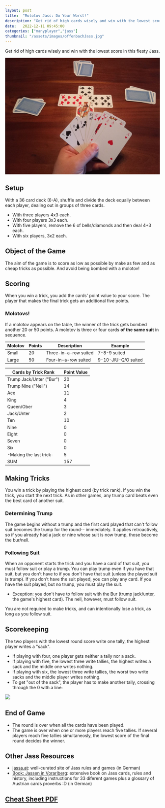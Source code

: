 ```yaml
---
layout: post
title:  "Molotov Jass: Do Your Worst!"
description: "Get rid of high cards wisely and win with the lowest score in this fiesty Jass."
date:   2022-12-11 09:45:00
categories: ["manyplayer","jass"]
thumbnail: "/assets/images/offenbachJass.jpg"
---
```

Get rid of high cards wisely and win with the lowest score in this fiesty Jass.

![](/assets/images/offenbachJass.jpg)

## Setup
With a 36 card deck (6-A), shuffle and divide the deck equally between each player, dealing out in groups of three cards.
- With three players 4x3 each.
- With four players 3x3 each.
- With five players, remove the 6 of bells/diamonds and then deal 4+3 each.
- With six players, 3x2 each.

## Object of the Game
The aim of the game is to score as low as possible by make as few and as cheap tricks as possible. And avoid being bombed with a molotov!

## Scoring
When you win a trick, you add the cards' point value to your score. The player that makes the final trick gets an additional five points.

### Molotovs!
If a molotov appears on the table, the winner of the trick gets bombed another 20 or 50 points. A molotov is three or four cards __of the same suit__ in sequence.

| Molotov | Points | Description                     | Example               |
| ------- | ------ | ------------------------------- | --------------------- |
| Small   | 20     | Three-in-a-row suited | 7-8-9 suited |
| Large   | 50     | Four-in-a-row suited  | 9-10-J/U-Q/O suited        |

| Cards by Trick Rank      | Point Value |
| ------------------------ | ----------- |
| Trump Jack/Unter ("Bur") | 20          |
| Trump Nine ("Nell")      | 14          |
| Ace                      | 11          |
| King                     | 4           |
| Queen/Ober              | 3           |
| Jack/Unter             | 2           |
| Ten                      | 10          |
| Nine                     | 0           |
| Eight                    | 0           |
| Seven                    | 0           |
| Six                      | 0           |
| -Making the last trick-  | 5           |
| SUM                      | 157         |

## Making Tricks
You win a trick by playing the highest card (by trick rank). If you win the trick, you start the next trick. As in other games, any trump card beats even the best card of another suit.

### Determining Trump
The game begins without a trump and the first card played that can't follow suit becomes the trump for the round-- immediately. It applies retroactively, so if you already had a jack or nine whose suit is now trump, those become the bur/nell.

### Following Suit
When an opponent starts the trick and you have a card of that suit, you must follow suit or play a trump. You can play trump even if you have that suit, but you don't have to if you don't have that suit (unless the played suit is trump). If you don't have the suit played, you can play any card. If you have the suit played, but no trump, you must play the suit.
- Exception: you don't have to follow suit with the Bur (trump jack/unter, the game's highest card). The nell, however, must follow suit.

You are not required to make tricks, and can intentionally lose a trick, as long as you follow suit.  

## Scorekeeping
The two players with the lowest round score write one tally, the highest player writes a "sack".
- If playing with four, one player gets neither a tally nor a sack.
- If playing with five, the lowest three write tallies, the highest writes a sack and the middle one writes nothing.
- If playing with six, the lowest three write tallies, the worst two write sacks and the middle player writes nothing.
- To get "out of the sack", the player has to make another tally, crossing through the 0 with a line:

![](../../assets/images/sack_strich.jpg)

## End of Game
- The round is over when all the cards have been played.  
- The game is over when one or more players reach five tallies. If several players reach five tallies simultaneosly, the lowest score of the final round decides the winner.

## Other Jass Resources

- [jassa.at](https://jassa.at): well-curated site of Jass rules and games (in German)
- [Book: Jassen in Vorarlberg](https://www.jassen.at/): extensive book on Jass cards, rules and history, including instructions for 33 diferent games plus a glossary of Austrian cards proverbs :D (in German)

<h2><a href="/assets/pdf/MolotovJassCheatSheet.pdf" download>Cheat Sheet PDF</a></h2>